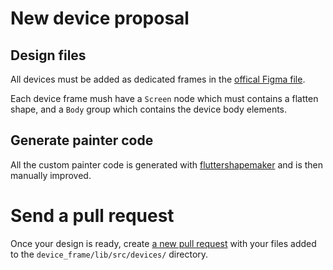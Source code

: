 # New device proposal

## Design files

All devices must be added as dedicated frames in the [offical Figma file](https://www.figma.com/file/WIamxcVDlHvxcCjLvJnwmR/DevicePreview---Frames?node-id=0%3A1).

Each device frame mush have a `Screen` node which must contains a flatten shape, and a `Body` group which contains the device body elements.

## Generate painter code

All the custom painter code is generated with [fluttershapemaker](https://fluttershapemaker.com/) and is then manually improved. 

# Send a pull request

Once your design is ready, create [a new pull request](https://github.com/BrutalCoding/runtime_inspector/pulls) with your files added to the `device_frame/lib/src/devices/` directory.